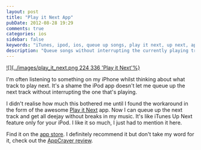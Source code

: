 ```yaml
---
layout: post
title: "Play it Next App"
pubDate: 2012-08-28 19:29
comments: true
categories: ios
sidebar: false
keywords: "iTunes, ipod, ios, queue up songs, play it next, up next, apple"
description: "Queue songs without interrupting the currently playing track with Play it Next"
---
```


[![](../images/play_it_next.png 224 336 'Play it Next'%}](../images/play_it_next.png)

I'm often listening to something on my iPhone whilst thinking about what track to play next. It's a shame the iPod app doesn't let me queue up the next track without interrupting the one that's playing.

I didn't realise how much this bothered me until I found the workaround in the form of the awesome [Play it Next](http://playitnextapp.com/) app. Now I can queue up the next track and get all deejay without breaks in my music. It's like iTunes Up Next feature only for your iPod. I like it so much, I just had to mention it here.

Find it on the [app store](http://itunes.apple.com/us/app/play-it-next/id549859020?ls=1&mt=8). I definitely recommend it but don't take my word for it, check out the [AppCraver review](http://www.appcraver.com/play-it-next/).

